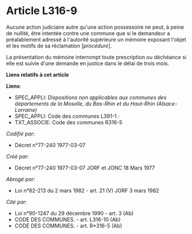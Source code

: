 # Article L316-9

Aucune action judiciaire autre qu'une action possessoire ne peut, à peine de nullité, être intentée contre une commune que si
le demandeur a préalablement adressé à l'autorité supérieure un mémoire exposant l'objet et les motifs de sa réclamation
[*procédure*].

La présentation du mémoire interrompt toute prescription ou déchéance si elle est suivie d'une demande en justice dans le
délai de trois mois.

**Liens relatifs à cet article**

**Liens**:

  - SPEC_APPLI: *Dispositions non applicables aux communes des départements de la Moselle, du Bas-Rhin et du Haut-Rhin (Alsace-Lorraine)*
  - SPEC_APPLI: Code des communes L391-1 :
  - TXT_ASSOCIE: Code des communes R316-5

_Codifié par_:

  - Décret n°77-240 1977-03-07

_Créé par_:

  - Décret n°77-240 1977-03-07 JORF et JONC 18 Mars 1977

_Abrogé par_:

  - Loi n°82-213 du 2 mars 1982 - art. 21 (V) JORF 3 mars 1982

_Cité par_:

  - Loi n°90-1247 du 29 décembre 1990 - art. 3 (Ab)
  - CODE DES COMMUNES. - art. L316-10 (Ab)
  - CODE DES COMMUNES. - art. R*316-5 (Ab)
